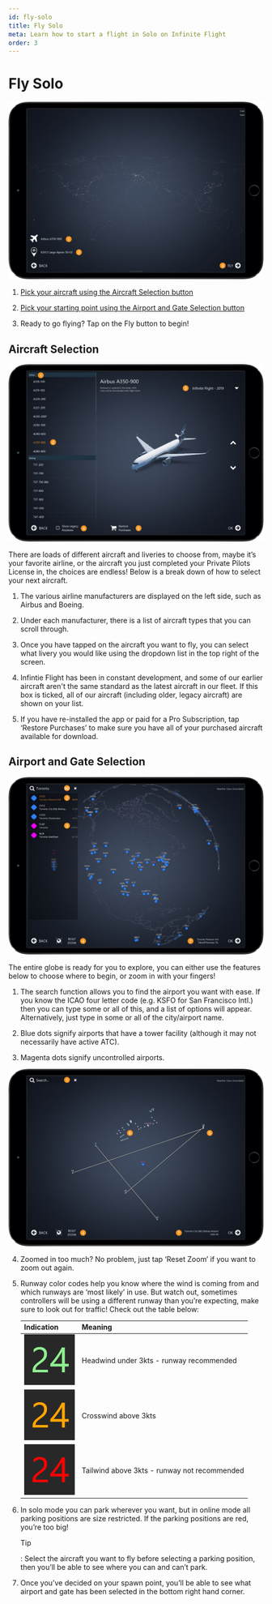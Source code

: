 ```yaml
---
id: fly-solo
title: Fly Solo
meta: Learn how to start a flight in Solo on Infinite Flight
order: 3
---
```


# Fly Solo

![Solo Page](_images/manual/frames/fly-solo.png)



1. [Pick your aircraft using the Aircraft Selection button](#aircraft-selection)

   

2. [Pick your starting point using the Airport and Gate Selection button](#airport-and-gate-selection)

   

3. Ready to go flying? Tap on the Fly button to begin!

 

## Aircraft Selection

![Aircraft Page](_images/manual/frames/aircraft-page.png)



There are loads of different aircraft and liveries to choose from, maybe it’s your favorite airline, or the aircraft you just completed your Private Pilots License in, the choices are endless! Below is a break down of how to select your next aircraft.



1. The various airline manufacturers are displayed on the left side, such as Airbus and Boeing.

   

2. Under each manufacturer, there is a list of aircraft types that you can scroll through.

   

3. Once you have tapped on the aircraft you want to fly, you can select what livery you would like using the dropdown list in the top right of the screen.

   

4. Infintie Flight has been in constant development, and some of our earlier aircraft aren't the same standard as the latest aircraft in our fleet. If this box is ticked, all of our aircraft (including older, legacy aircraft) are shown on your list.

   

5. If you have re-installed the app or paid for a Pro Subscription, tap ‘Restore Purchases’ to make sure you have all of your purchased aircraft available for download.

 

## Airport and Gate Selection

![Map Zoomed Out](_images/manual/frames/map-zoomed-out.png)



The entire globe is ready for you to explore, you can either use the features below to choose where to begin, or zoom in with your fingers!

 

1. The search function allows you to find the airport you want with ease. If you know the ICAO four letter code (e.g. KSFO for San Francisco Intl.) then you can type some or all of this, and a list of options will appear. Alternatively, just type in some or all of the city/airport name. 

   

2. Blue dots signify airports that have a tower facility (although it may not necessarily have active ATC).

 

3. Magenta dots signify uncontrolled airports.



![Map Zoomed In](_images/manual/frames/map-zoomed-in.png)



4. Zoomed in too much? No problem, just tap ‘Reset Zoom’ if you want to zoom out again.

   

5. Runway color codes help you know where the wind is coming from and which runways are ‘most likely’ in use. But watch out, sometimes controllers will be using a different runway than you’re expecting, make sure to look out for traffic! Check out the table below:		

    | Indication                                                 | Meaning                                      |
    | ---------------------------------------------------------- | -------------------------------------------- |
    | ![Green Runway](_images/manual/tables/weather-green.png)   | Headwind under 3kts - runway recommended     |
    | ![Orange Runway](_images/manual/tables/weather-orange.png) | Crosswind above 3kts                         |
    | ![Red Runway](_images/manual/tables/weather-red.png)       | Tailwind above 3kts - runway not recommended |

 

6. In solo mode you can park wherever you want, but in online mode all parking positions are size restricted. If the parking positions are red, you’re too big! 

   

   Tip

   : Select the aircraft you want to fly before selecting a parking position, then you’ll be able to see where you can and can’t park.

   

7. Once you’ve decided on your spawn point, you’ll be able to see what airport and gate has been selected in the bottom right hand corner.

 


